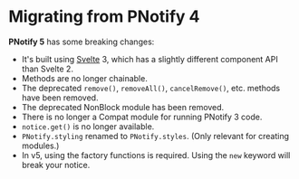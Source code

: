 # Migrating from PNotify 4

**PNotify 5** has some breaking changes:

* It's built using [Svelte](http://svelte.technology) 3, which has a slightly different component API than Svelte 2.
* Methods are no longer chainable.
* The deprecated `remove()`, `removeAll()`, `cancelRemove()`, etc. methods have been removed.
* The deprecated NonBlock module has been removed.
* There is no longer a Compat module for running PNotify 3 code.
* `notice.get()` is no longer available.
* `PNotify.styling` renamed to `PNotify.styles`. (Only relevant for creating modules.)
* In v5, using the factory functions is required. Using the `new` keyword will break your notice.
